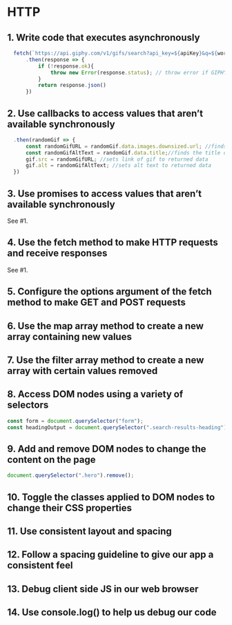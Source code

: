 # HTTP
## 1. Write code that executes asynchronously
```js
  fetch(`https://api.giphy.com/v1/gifs/search?api_key=${apiKey}&q=${word}&limit=50&offset=0&rating=g&lang=en`)
      .then(response => {
          if (!response.ok){
              throw new Error(response.status); // throw error if GIPHY doesn't respond
          }
          return response.json()
      })
```
## 2. Use callbacks to access values that aren’t available synchronously
```js
  .then(randomGif => {
      const randomGifURL = randomGif.data.images.downsized.url; //finds the link of the gif
      const randomGifAltText = randomGif.data.title;//finds the title of the gif to be used as the alt text
      gif.src = randomGifURL; //sets link of gif to returned data
      gif.alt = randomGifAltText; //sets alt text to returned data
  })            
```
## 3. Use promises to access values that aren’t available synchronously
See #1.
## 4. Use the fetch method to make HTTP requests and receive responses
See #1.
## 5. Configure the options argument of the fetch method to make GET and POST requests
## 6. Use the map array method to create a new array containing new values
## 7. Use the filter array method to create a new array with certain values removed
## 8. Access DOM nodes using a variety of selectors
```js
const form = document.querySelector("form");
const headingOutput = document.querySelector(".search-results-heading");
```
## 9. Add and remove DOM nodes to change the content on the page
```js
document.querySelector(".hero").remove();
```

## 10. Toggle the classes applied to DOM nodes to change their CSS properties
## 11. Use consistent layout and spacing
## 12. Follow a spacing guideline to give our app a consistent feel
## 13. Debug client side JS in our web browser
## 14. Use console.log() to help us debug our code


